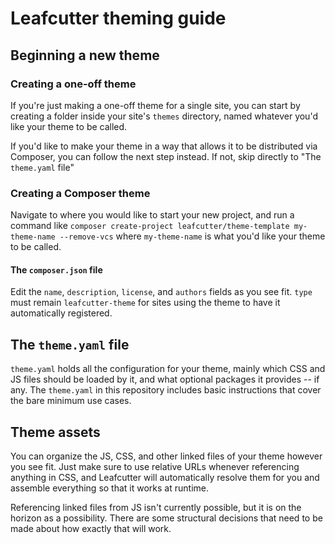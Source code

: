 # Leafcutter theming guide

## Beginning a new theme

### Creating a one-off theme

If you're just making a one-off theme for a single site, you can start by creating a folder inside your site's `themes` directory, named whatever you'd like your theme to be called.

If you'd like to make your theme in a way that allows it to be distributed via Composer, you can follow the next step instead. If not, skip directly to "The `theme.yaml` file"

### Creating a Composer theme

Navigate to where you would like to start your new project, and run a command like `composer create-project leafcutter/theme-template my-theme-name --remove-vcs` where `my-theme-name` is what you'd like your theme to be called.

#### The `composer.json` file

Edit the `name`, `description`, `license`, and `authors` fields as you see fit. `type` must remain `leafcutter-theme` for sites using the theme to have it automatically registered.

## The `theme.yaml` file

`theme.yaml` holds all the configuration for your theme, mainly which CSS and JS files should be loaded by it, and what optional packages it provides -- if any. The `theme.yaml` in this repository includes basic instructions that cover the bare minimum use cases.

## Theme assets

You can organize the JS, CSS, and other linked files of your theme however you see fit. Just make sure to use relative URLs whenever referencing anything in CSS, and Leafcutter will automatically resolve them for you and assemble everything so that it works at runtime.

Referencing linked files from JS isn't currently possible, but it is on the horizon as a possibility. There are some structural decisions that need to be made about how exactly that will work.
